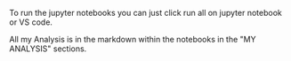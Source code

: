 To run the jupyter notebooks you can just click run all on jupyter notebook or VS code.

All my Analysis is in the markdown within the notebooks in the "MY ANALYSIS" sections.
